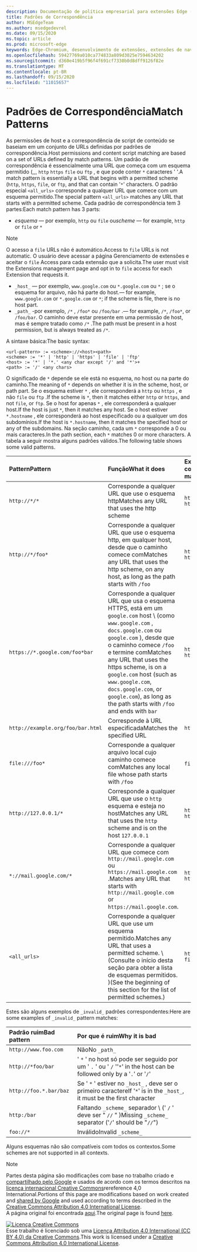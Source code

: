 ```yaml
---
description: Documentação de política empresarial para extensões Edge (Chromium).
title: Padrões de Correspondência
author: MSEdgeTeam
ms.author: msedgedevrel
ms.date: 09/15/2020
ms.topic: article
ms.prod: microsoft-edge
keywords: Edge-Chromium, desenvolvimento de extensões, extensões de navegador, Complementos, centro de parceiros, desenvolvedor
ms.openlocfilehash: 59427769a010ca774833a809d3025e7594634202
ms.sourcegitcommit: d360e419b5f96f4f691cf7330b0d8dff9126f82e
ms.translationtype: MT
ms.contentlocale: pt-BR
ms.lasthandoff: 09/15/2020
ms.locfileid: "11015657"
---
```

# <span data-ttu-id="1744f-104">Padrões de Correspondência</span><span class="sxs-lookup"><span data-stu-id="1744f-104">Match Patterns</span></span>

<span data-ttu-id="1744f-105">As permissões de host e a correspondência de script de conteúdo se baseiam em um conjunto de URLs definidas por padrões de correspondência.</span><span class="sxs-lookup"><span data-stu-id="1744f-105">Host permissions and content script matching are based on a set of URLs defined by match patterns.</span></span>  <span data-ttu-id="1744f-106">Um padrão de correspondência é essencialmente uma URL que começa com um esquema permitido (,,, `http` `https` `file` ou `ftp` , e que pode conter `*` caracteres ' '.</span><span class="sxs-lookup"><span data-stu-id="1744f-106">A match pattern is essentially a URL that begins with a permitted scheme (`http`, `https`, `file`, or `ftp`, and that can contain '`*`' characters.</span></span>  <span data-ttu-id="1744f-107">O padrão especial `<all_urls>` corresponde a qualquer URL que comece com um esquema permitido.</span><span class="sxs-lookup"><span data-stu-id="1744f-107">The special pattern `<all_urls>` matches any URL that starts with a permitted scheme.</span></span>  <span data-ttu-id="1744f-108">Cada padrão de correspondência tem 3 partes:</span><span class="sxs-lookup"><span data-stu-id="1744f-108">Each match pattern has 3 parts:</span></span>  

*   <span data-ttu-id="1744f-109">_esquema_ — por exemplo, `http` ou `file` ou</span><span class="sxs-lookup"><span data-stu-id="1744f-109">_scheme_ — for example, `http` or `file` or</span></span> `*`  

> [!NOTE]
> <span data-ttu-id="1744f-110">O acesso a `file` URLs não é automático.</span><span class="sxs-lookup"><span data-stu-id="1744f-110">Access to `file` URLs is not automatic.</span></span>  <span data-ttu-id="1744f-111">O usuário deve acessar a página Gerenciamento de extensões e aceitar o `file` Access para cada extensão que a solicita.</span><span class="sxs-lookup"><span data-stu-id="1744f-111">The user must visit the Extensions management page and opt in to `file` access for each Extension that requests it.</span></span>  

*   `_host_` <span data-ttu-id="1744f-112">— por exemplo, `www.google.com` ou `*.google.com` ou `*` ; se o esquema for arquivo, não há parte do host.</span><span class="sxs-lookup"><span data-stu-id="1744f-112">— for example, `www.google.com` or `*.google.com` or `*`; if the scheme is file, there is no host part.</span></span>  
*   `_path_` <span data-ttu-id="1744f-113">-por exemplo, `/*` , `/foo*` ou `/foo/bar` .</span><span class="sxs-lookup"><span data-stu-id="1744f-113">— for example, `/*`, `/foo*`, or `/foo/bar`.</span></span>  <span data-ttu-id="1744f-114">O caminho deve estar presente em uma permissão de host, mas é sempre tratado como `/*` .</span><span class="sxs-lookup"><span data-stu-id="1744f-114">The path must be present in a host permission, but is always treated as `/*`.</span></span>  

<span data-ttu-id="1744f-115">A sintaxe básica:</span><span class="sxs-lookup"><span data-stu-id="1744f-115">The basic syntax:</span></span>  

```shell
<url-pattern> := <scheme>://<host><path>
<scheme> := '*' | 'http' | 'https' | 'file' | 'ftp'
<host> := '*' | '*.' <any char except '/' and '*'>+
<path> := '/' <any chars>
```  

<span data-ttu-id="1744f-116">O significado de `*` depende se ele está no esquema, no host ou na parte do caminho.</span><span class="sxs-lookup"><span data-stu-id="1744f-116">The meaning of `*` depends on whether it is in the scheme, host, or path part.</span></span>  <span data-ttu-id="1744f-117">Se o esquema estiver `*` , ele corresponderá a `http` ou `https` , e não `file` ou `ftp` .</span><span class="sxs-lookup"><span data-stu-id="1744f-117">If the scheme is `*`, then it matches either `http` or `https`, and not `file`, or `ftp`.</span></span>  <span data-ttu-id="1744f-118">Se o host for apenas `*` , ele corresponderá a qualquer host.</span><span class="sxs-lookup"><span data-stu-id="1744f-118">If the host is just `*`, then it matches any host.</span></span> <span data-ttu-id="1744f-119">Se o host estiver `*.hostname` , ele corresponderá ao host especificado ou a qualquer um dos subdomínios.</span><span class="sxs-lookup"><span data-stu-id="1744f-119">If the host is `*.hostname`, then it matches the specified host or any of the subdomains.</span></span>  <span data-ttu-id="1744f-120">Na seção caminho, cada um `*` corresponde a 0 ou mais caracteres.</span><span class="sxs-lookup"><span data-stu-id="1744f-120">In the path section, each `*` matches 0 or more characters.</span></span>  <span data-ttu-id="1744f-121">A tabela a seguir mostra alguns padrões válidos.</span><span class="sxs-lookup"><span data-stu-id="1744f-121">The following table shows some valid patterns.</span></span>  

| <span data-ttu-id="1744f-122">Pattern</span><span class="sxs-lookup"><span data-stu-id="1744f-122">Pattern</span></span> | <span data-ttu-id="1744f-123">Função</span><span class="sxs-lookup"><span data-stu-id="1744f-123">What it does</span></span> | <span data-ttu-id="1744f-124">Exemplos de URLs correspondentes</span><span class="sxs-lookup"><span data-stu-id="1744f-124">Examples of matching URLs</span></span> |  
|:--- |:--- |:--- |  
| `http://*/*` | <span data-ttu-id="1744f-125">Corresponde a qualquer URL que use o esquema http</span><span class="sxs-lookup"><span data-stu-id="1744f-125">Matches any URL that uses the http scheme</span></span> | `http://www.google.com` `http://example.org/foo/bar.html` |  
| `http://*/foo*` | <span data-ttu-id="1744f-126">Corresponde a qualquer URL que use o esquema http, em qualquer host, desde que o caminho comece com</span><span class="sxs-lookup"><span data-stu-id="1744f-126">Matches any URL that uses the http scheme, on any host, as long as the path starts with</span></span> `/foo` | `http://example.com/foo/bar.html` `http://www.google.com/foo` |  
| `https://*.google.com/foo*bar` | <span data-ttu-id="1744f-127">Corresponde a qualquer URL que usa o esquema HTTPS, está em um `google.com` host \ (como `www.google.com` , `docs.google.com` ou `google.com` \), desde que o caminho comece `/foo` e termine com</span><span class="sxs-lookup"><span data-stu-id="1744f-127">Matches any URL that uses the https scheme, is on a `google.com` host \(such as `www.google.com`, `docs.google.com`, or `google.com`\), as long as the path starts with `/foo` and ends with</span></span> `bar` | `https://www.google.com/foo/baz/bar` `https://docs.google.com/foobar` |  
| `http://example.org/foo/bar.html` | <span data-ttu-id="1744f-128">Corresponde à URL especificada</span><span class="sxs-lookup"><span data-stu-id="1744f-128">Matches the specified URL</span></span> | `http://example.org/foo/bar.html` |  
|`file:///foo*` | <span data-ttu-id="1744f-129">Corresponde a qualquer arquivo local cujo caminho comece com</span><span class="sxs-lookup"><span data-stu-id="1744f-129">Matches any local file whose path starts with</span></span> `/foo` | `file:///foo/bar.html` `file:///foo` |  
| `http://127.0.0.1/*` | <span data-ttu-id="1744f-130">Corresponde a qualquer URL que use o `http` esquema e esteja no host</span><span class="sxs-lookup"><span data-stu-id="1744f-130">Matches any URL that uses the `http` scheme and is on the host</span></span> `127.0.0.1` | `http://127.0.0.1` `http://127.0.0.1/foo/bar.html` |  
| `*://mail.google.com/*` | <span data-ttu-id="1744f-131">Corresponde a qualquer URL que comece com `http://mail.google.com` ou `https://mail.google.com` .</span><span class="sxs-lookup"><span data-stu-id="1744f-131">Matches any URL that starts with `http://mail.google.com` or `https://mail.google.com`.</span></span> | `http://mail.google.com/foo/baz/bar` `https://mail.google.com/foobar` |  
| `<all_urls>` | <span data-ttu-id="1744f-132">Corresponde a qualquer URL que use um esquema permitido.</span><span class="sxs-lookup"><span data-stu-id="1744f-132">Matches any URL that uses a permitted scheme.</span></span> <span data-ttu-id="1744f-133">\ (Consulte o início desta seção para obter a lista de esquemas permitidos. \)</span><span class="sxs-lookup"><span data-stu-id="1744f-133">\(See the beginning of this section for the list of permitted schemes.\)</span></span> | `http://example.org/foo/bar.html` `file:///bar/baz.html` |  

<span data-ttu-id="1744f-134">Estes são alguns exemplos de `_invalid_` padrões correspondentes:</span><span class="sxs-lookup"><span data-stu-id="1744f-134">Here are some examples of `_invalid_` pattern matches:</span></span>

| <span data-ttu-id="1744f-135">Padrão ruim</span><span class="sxs-lookup"><span data-stu-id="1744f-135">Bad pattern</span></span> | <span data-ttu-id="1744f-136">Por que é ruim</span><span class="sxs-lookup"><span data-stu-id="1744f-136">Why it is bad</span></span> |  
|:--- |:--- |  
| `http://www.foo.com` | <span data-ttu-id="1744f-137">Não</span><span class="sxs-lookup"><span data-stu-id="1744f-137">No</span></span> `_path_` |  
| `http://*foo/bar` | <span data-ttu-id="1744f-138">' `*` ' no host só pode ser seguido por um ' `.` ' ou ' `/` '</span><span class="sxs-lookup"><span data-stu-id="1744f-138">'`*`' in the host can be followed only by a '`.`' or '`/`'</span></span> |  
| `http://foo.*.bar/baz` | <span data-ttu-id="1744f-139">Se ' `*` ' estiver no `_host_` , deve ser o primeiro caractere</span><span class="sxs-lookup"><span data-stu-id="1744f-139">If '`*`' is in the `_host_`, it must be the first character</span></span> |  
| `http:/bar` | <span data-ttu-id="1744f-140">Faltando `_scheme_` separador \ (' `/` ' deve ser " `//` " \)</span><span class="sxs-lookup"><span data-stu-id="1744f-140">Missing `_scheme_` separator \('`/`' should be "`//`"\)</span></span> |  
| `foo://*` | <span data-ttu-id="1744f-141">Inválido</span><span class="sxs-lookup"><span data-stu-id="1744f-141">Invalid</span></span> `_scheme_` |  

<span data-ttu-id="1744f-142">Alguns esquemas não são compatíveis com todos os contextos.</span><span class="sxs-lookup"><span data-stu-id="1744f-142">Some schemes are not supported in all contexts.</span></span>

> [!NOTE]
> <span data-ttu-id="1744f-143">Partes desta página são modificações com base no trabalho criado e [compartilhado pelo Google][GoogleSitePolicies] e usados de acordo com os termos descritos na [licença internacional Creative Commons][CCA4IL]rereference 4,0 International.</span><span class="sxs-lookup"><span data-stu-id="1744f-143">Portions of this page are modifications based on work created and [shared by Google][GoogleSitePolicies] and used according to terms described in the [Creative Commons Attribution 4.0 International License][CCA4IL].</span></span>  
> <span data-ttu-id="1744f-144">A página original foi encontrada [aqui](https://developer.chrome.com/extensions/match_patterns/).</span><span class="sxs-lookup"><span data-stu-id="1744f-144">The original page is found [here](https://developer.chrome.com/extensions/match_patterns/).</span></span>  

[![Licença Creative Commons][CCby4Image]][CCA4IL]  
<span data-ttu-id="1744f-146">Esse trabalho é licenciado sob uma [Licença Attribution 4.0 International (CC BY 4.0) da Creative Commons][CCA4IL].</span><span class="sxs-lookup"><span data-stu-id="1744f-146">This work is licensed under a [Creative Commons Attribution 4.0 International License][CCA4IL].</span></span>  

[CCA4IL]: https://creativecommons.org/licenses/by/4.0  
[CCby4Image]: https://i.creativecommons.org/l/by/4.0/88x31.png  
[GoogleSitePolicies]: https://developers.google.com/terms/site-policies  
